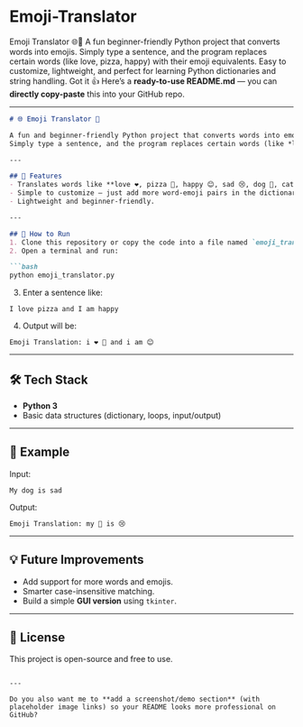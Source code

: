 # Emoji-Translator
Emoji Translator 🌐🎉 A fun beginner-friendly Python project that converts words into emojis. Simply type a sentence, and the program replaces certain words (like love, pizza, happy) with their emoji equivalents. Easy to customize, lightweight, and perfect for learning Python dictionaries and string handling.
Got it 👍 Here’s a **ready-to-use README.md** — you can **directly copy-paste** this into your GitHub repo.

---

````markdown
# 🌐 Emoji Translator 🎉  

A fun and beginner-friendly Python project that converts words into emojis.  
Simply type a sentence, and the program replaces certain words (like *love*, *pizza*, *happy*) with their emoji equivalents.  

---

## 📌 Features  
- Translates words like **love ❤️, pizza 🍕, happy 😊, sad 😢, dog 🐶, cat 🐱** into emojis.  
- Simple to customize – just add more word-emoji pairs in the dictionary.  
- Lightweight and beginner-friendly.  

---

## 🚀 How to Run  
1. Clone this repository or copy the code into a file named `emoji_translator.py`.  
2. Open a terminal and run:  

```bash
python emoji_translator.py
````

3. Enter a sentence like:

```
I love pizza and I am happy
```

4. Output will be:

```
Emoji Translation: i ❤️ 🍕 and i am 😊
```

---

## 🛠️ Tech Stack

* **Python 3**
* Basic data structures (dictionary, loops, input/output)

---

## 🎯 Example

Input:

```
My dog is sad
```

Output:

```
Emoji Translation: my 🐶 is 😢
```

---

## 💡 Future Improvements

* Add support for more words and emojis.
* Smarter case-insensitive matching.
* Build a simple **GUI version** using `tkinter`.

---

## 📜 License

This project is open-source and free to use.

```

---

Do you also want me to **add a screenshot/demo section** (with placeholder image links) so your README looks more professional on GitHub?
```


